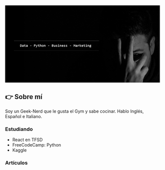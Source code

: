 ![Esta es una imagen](https://github.com/DofusCL/DofusCL/blob/main/github_profile_img.png)

## :point_right: Sobre mí
Soy un Geek-Nerd que le gusta el Gym y sabe cocinar. Hablo Inglés, Español e Italiano. 

### Estudiando
- React en TFSD
- FreeCodeCamp: Python
- Kaggle

### Artículos

 
<!---
DofusCL/DofusCL is a ✨ special ✨ repository because its `README.md` (this file) appears on your GitHub profile.
You can click the Preview link to take a look at your changes.
--->
